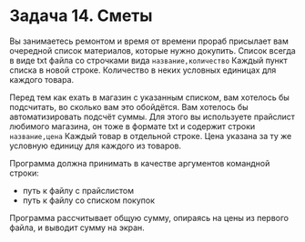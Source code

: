 # Задача 14. Сметы

Вы занимаетесь ремонтом и время от времени прораб присылает вам очередной список материалов, которые нужно докупить.
Список всегда в виде txt файла со строчками вида
```название,количество```
Каждый пункт списка в новой строке.
Количество в неких условных единицах для каждого товара.

Перед тем как ехать в магазин с указанным списком, вам хотелось бы подсчитать, во сколько вам это обойдётся.
Вам хотелось бы автоматизировать подсчёт суммы.
Для этого вы используете прайслист любимого магазина, он тоже в формате txt и содержит строки
```название,цена```
Каждый товар в отдельной строке.
Цена указана за ту же условную единицу для каждого из товаров.

Программа должна принимать в качестве аргументов командной строки:
- путь к файлу с прайслистом
- путь к файлу со списком покупок

Программа рассчитывает общую сумму, опираясь на цены из первого файла, и выводит сумму на экран.

